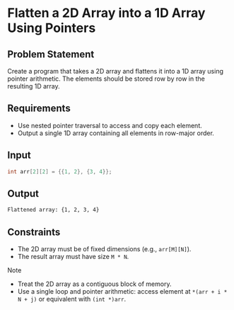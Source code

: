 # Flatten a 2D Array into a 1D Array Using Pointers

## Problem Statement

Create a program that takes a 2D array and flattens it into a 1D array using pointer arithmetic. The elements should be stored row by row in the resulting 1D array.

## Requirements

- Use nested pointer traversal to access and copy each element.
- Output a single 1D array containing all elements in row-major order.

## Input

```c
int arr[2][2] = {{1, 2}, {3, 4}};
```

## Output

```bash
Flattened array: {1, 2, 3, 4}
```

## Constraints

- The 2D array must be of fixed dimensions (e.g., `arr[M][N]`).
- The result array must have size `M * N`.

> [!NOTE]
>
> - Treat the 2D array as a contiguous block of memory.
> - Use a single loop and pointer arithmetic: access element at `*(arr + i * N + j)` or equivalent with `(int *)arr`.
